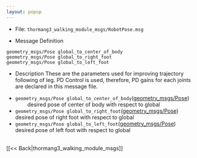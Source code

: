 ```yaml
---
layout: popup
---
```


- File: `thormang3_walking_module_msgs/RobotPose.msg`

- Message Definition
 ```
 geometry_msgs/Pose global_to_center_of_body
 geometry_msgs/Pose global_to_right_foot
 geometry_msgs/Pose global_to_left_foot
 ```

- Description
These are the parameters used for improving trajectory following of leg.
PD Control is used, therefore, PD gains for each joints are declared in this message file.

* `geometry_msgs/Pose global_to_center_of_body`([geometry_msgs/Pose](http://docs.ros.org/api/geometry_msgs/html/msg/Pose.html))
&emsp;&emsp; desired pose of center of body with respect to global
* `geometry_msgs/Pose global_to_right_foot`([geometry_msgs/Pose](http://docs.ros.org/api/geometry_msgs/html/msg/Pose.html))
&emsp;&emsp; desired pose of right foot with respect to global
* `geometry_msgs/Pose global_to_left_foot`([geometry_msgs/Pose](http://docs.ros.org/api/geometry_msgs/html/msg/Pose.html))
&emsp;&emsp; desired pose of left foot with respect to global

<br>
[[&lt;&lt; Back|thormang3_walking_module_msgs]]

